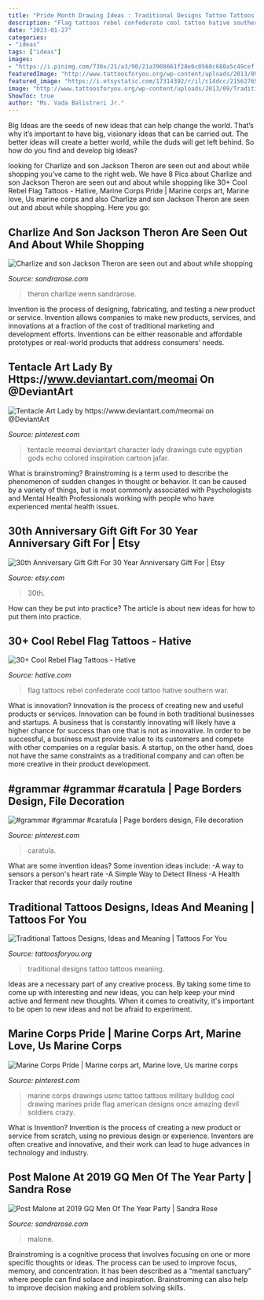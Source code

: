 ```yaml
---
title: "Pride Month Drawing Ideas : Traditional Designs Tattoo Tattoos Meaning"
description: "Flag tattoos rebel confederate cool tattoo hative southern war"
date: "2023-01-27"
categories:
- "ideas"
tags: ["ideas"]
images:
- "https://i.pinimg.com/736x/21/a3/90/21a3908661f28e6c0568c680a5c49cef.jpg"
featuredImage: "http://www.tattoosforyou.org/wp-content/uploads/2013/09/Traditional-Tattoo-Designs.jpg"
featured_image: "https://i.etsystatic.com/17314392/r/il/c14dcc/2156276518/il_794xN.2156276518_3m8m.jpg"
image: "http://www.tattoosforyou.org/wp-content/uploads/2013/09/Traditional-Tattoo-Designs.jpg"
ShowToc: true
author: "Ms. Vada Balistreri Jr."
---
```



Big Ideas are the seeds of new ideas that can help change the world. That’s why it’s important to have big, visionary ideas that can be carried out. The better ideas will create a better world, while the duds will get left behind. So how do you find and develop big ideas?

	

		
looking for Charlize and son Jackson Theron are seen out and about while shopping you've came to the right web. We have 8 Pics about Charlize and son Jackson Theron are seen out and about while shopping like 30+ Cool Rebel Flag Tattoos - Hative, Marine Corps Pride | Marine corps art, Marine love, Us marine corps and also Charlize and son Jackson Theron are seen out and about while shopping. Here you go:
		
    
## Charlize And Son Jackson Theron Are Seen Out And About While Shopping

<img loading=lazy src="https://sandrarose.com/wp-content/uploads/2019/01/Charlize-and-Jackson-Theron-7-wenn35926979.jpg" onerror="this.onerror=null;this.src='https://tse4.mm.bing.net/th?id=OIP.KOcSR4djd0EKwmWBFMOc4AHaK4&amp;pid=15.1';" alt="Charlize and son Jackson Theron are seen out and about while shopping">

_Source: sandrarose.com_

>theron charlize wenn sandrarose. 

	

Invention is the process of designing, fabricating, and testing a new product or service. Invention allows companies to make new products, services, and innovations at a fraction of the cost of traditional marketing and development efforts. Inventions can be either reasonable and affordable prototypes or real-world products that address consumers’ needs.

    
## Tentacle Art Lady By Https://www.deviantart.com/meomai On @DeviantArt

<img loading=lazy src="https://i.pinimg.com/736x/21/a3/90/21a3908661f28e6c0568c680a5c49cef.jpg" onerror="this.onerror=null;this.src='https://tse1.mm.bing.net/th?id=OIP.QG43KS0augM8Bw9pJko6IwHaKL&amp;pid=15.1';" alt="Tentacle Art Lady by https://www.deviantart.com/meomai on @DeviantArt">

_Source: pinterest.com_

>tentacle meomai deviantart character lady drawings cute egyptian gods echo colored inspiration cartoon jafar. 

	

What is brainstroming?
Brainstroming is a term used to describe the phenomenon of sudden changes in thought or behavior. It can be caused by a variety of things, but is most commonly associated with Psychologists and Mental Health Professionals working with people who have experienced mental health issues.

    
## 30th Anniversary Gift Gift For 30 Year Anniversary Gift For | Etsy

<img loading=lazy src="https://i.etsystatic.com/17314392/r/il/c14dcc/2156276518/il_794xN.2156276518_3m8m.jpg" onerror="this.onerror=null;this.src='https://tse1.mm.bing.net/th?id=OIP.eUhOPly7MfpO5ArAZ3qMdQHaJ4&amp;pid=15.1';" alt="30th Anniversary Gift Gift For 30 Year Anniversary Gift For | Etsy">

_Source: etsy.com_

>30th. 

	

How can they be put into practice?
The article is about new ideas for how to put them into practice.

    
## 30+ Cool Rebel Flag Tattoos - Hative

<img loading=lazy src="https://hative.com/wp-content/uploads/2014/04/rebel-flag-tattoos/21-confederate-flag.jpg" onerror="this.onerror=null;this.src='https://tse4.mm.bing.net/th?id=OIP.-nSpjmsqUgIB3KVJF0adJAHaLI&amp;pid=15.1';" alt="30+ Cool Rebel Flag Tattoos - Hative">

_Source: hative.com_

>flag tattoos rebel confederate cool tattoo hative southern war. 

	

What is innovation?
Innovation is the process of creating new and useful products or services. Innovation can be found in both traditional businesses and startups. A business that is constantly innovating will likely have a higher chance for success than one that is not as innovative. In order to be successful, a business must provide value to its customers and compete with other companies on a regular basis. A startup, on the other hand, does not have the same constraints as a traditional company and can often be more creative in their product development.

    
## #grammar #grammar #caratula | Page Borders Design, File Decoration

<img loading=lazy src="https://i.pinimg.com/736x/3e/9b/3e/3e9b3ed94c64ea5115550a7d8a6a05d8.jpg" onerror="this.onerror=null;this.src='https://tse1.mm.bing.net/th?id=OIP.1E8eb1MBpUOQmTw1J1TEEgHaNK&amp;pid=15.1';" alt="#grammar #grammar #caratula | Page borders design, File decoration">

_Source: pinterest.com_

>caratula. 

	

What are some invention ideas?
Some invention ideas include:
-A way to sensors a person's heart rate 
-A Simple Way to Detect Illness 
-A Health Tracker that records your daily routine

    
## Traditional Tattoos Designs, Ideas And Meaning | Tattoos For You

<img loading=lazy src="http://www.tattoosforyou.org/wp-content/uploads/2013/09/Traditional-Tattoo-Designs.jpg" onerror="this.onerror=null;this.src='https://tse4.mm.bing.net/th?id=OIP.7s1q7SYMB649yRVXxD6YnAHaJ3&amp;pid=15.1';" alt="Traditional Tattoos Designs, Ideas and Meaning | Tattoos For You">

_Source: tattoosforyou.org_

>traditional designs tattoo tattoos meaning. 

	

Ideas are a necessary part of any creative process. By taking some time to come up with interesting and new ideas, you can help keep your mind active and ferment new thoughts. When it comes to creativity, it's important to be open to new ideas and not be afraid to experiment.

    
## Marine Corps Pride | Marine Corps Art, Marine Love, Us Marine Corps

<img loading=lazy src="https://i.pinimg.com/originals/dc/27/0c/dc270c4c33d8a4a02bfe1010eeff672e.jpg" onerror="this.onerror=null;this.src='https://tse2.mm.bing.net/th?id=OIP.nhX6IwwkoZRl8_idg6T0FgHaLH&amp;pid=15.1';" alt="Marine Corps Pride | Marine corps art, Marine love, Us marine corps">

_Source: pinterest.com_

>marine corps drawings usmc tattoo tattoos military bulldog cool drawing marines pride flag american designs once amazing devil soldiers crazy. 

	

What is Invention?
Invention is the process of creating a new product or service from scratch, using no previous design or experience. Inventors are often creative and innovative, and their work can lead to huge advances in technology and industry.

    
## Post Malone At 2019 GQ Men Of The Year Party | Sandra Rose

<img loading=lazy src="http://sandrarose.com/wp-content/uploads/2019/12/Post-Malone-at-GQ-BG.jpg" onerror="this.onerror=null;this.src='https://tse4.mm.bing.net/th?id=OIP.DcBv_OJPc1I91G5DtNHnpAHaJQ&amp;pid=15.1';" alt="Post Malone at 2019 GQ Men Of The Year Party | Sandra Rose">

_Source: sandrarose.com_

>malone. 

	

Brainstroming is a cognitive process that involves focusing on one or more specific thoughts or ideas. The process can be used to improve focus, memory, and concentration. It has been described as a “mental sanctuary” where people can find solace and inspiration. Brainstroming can also help to improve decision making and problem solving skills.

